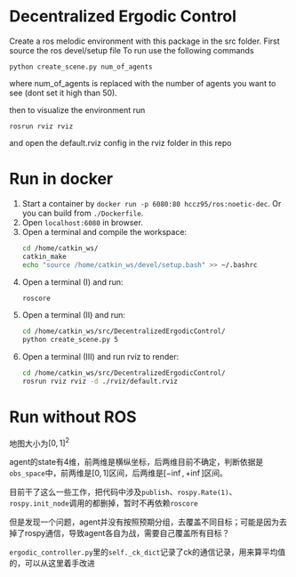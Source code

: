 Decentralized Ergodic Control
=============================

Create a ros melodic environment with this package in the src folder.
First source the ros devel/setup file
To run use the following commands
```
python create_scene.py num_of_agents
```
where num_of_agents is replaced with the number of agents you
want to see (dont set it high than 50).

then to visualize the environment run
```
rosrun rviz rviz
```
and open the default.rviz config in the rviz folder in this repo

# Run in docker

1. Start a container by `docker run -p 6080:80 hccz95/ros:noetic-dec`. Or you can build from `./Dockerfile`.
2. Open `localhost:6080` in browser.
3. Open a terminal and compile the workspace:
    ```bash
    cd /home/catkin_ws/
    catkin_make
    echo "source /home/catkin_ws/devel/setup.bash" >> ~/.bashrc
    ```
4. Open a terminal (I) and run:
    ```bash
    roscore
    ```
5. Open a terminal (II) and run:
    ```bash
    cd /home/catkin_ws/src/DecentralizedErgodicControl/
    python create_scene.py 5
    ```
6. Open a terminal (III) and run rviz to render:
    ```bash
    cd /home/catkin_ws/src/DecentralizedErgodicControl/
    rosrun rviz rviz -d ./rviz/default.rviz
    ```

# Run without ROS

地图大小为$[0,1]^2$

agent的state有4维，前两维是横纵坐标，后两维目前不确定，判断依据是`obs_space`中，前两维是$[0,1]$区间，后两维是$[-\inf,+\inf]$区间。

目前干了这么一些工作，把代码中涉及`publish`、`rospy.Rate(1)`、`rospy.init_node`调用的都删掉，暂时不再依赖`roscore`

但是发现一个问题，agent并没有按照预期分组，去覆盖不同目标；可能是因为去掉了rospy通信，导致agent各自为战，需要自己覆盖所有目标？

`ergodic_controller.py`里的`self._ck_dict`记录了ck的通信记录，用来算平均值的，可以从这里着手改进
